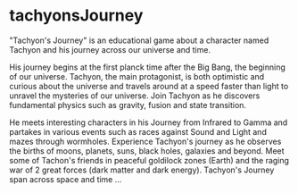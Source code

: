 # tachyonsJourney

"Tachyon's Journey" is an educational game about a character named Tachyon and his journey
across our universe and time.

His journey begins at the first planck time after the Big Bang, the beginning of our universe.
Tachyon, the main protagonist, is both optimistic and curious about the universe and travels
around at a speed faster than light to unravel the mysteries of our universe.
Join Tachyon as he discovers fundamental physics such as gravity, fusion and state transition.

He meets interesting characters in his Journey from Infrared to Gamma and partakes
in various events such as races against Sound and Light and mazes through wormholes.
Experience Tachyon's journey as he observes the births of moons, planets, suns, black holes,
galaxies and beyond.
Meet some of Tachon's friends in peaceful goldilock zones (Earth) and the raging
war of 2 great forces (dark matter and dark energy).
Tachyon's Journey span across space and time ...
